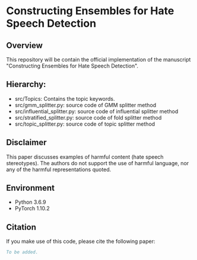 # Constructing Ensembles for Hate Speech Detection

## Overview
This repository will be contain the official implementation of the manuscript "Constructing Ensembles for Hate Speech Detection".

## Hierarchy:

- src/Topics: Contains the topic keywords.
- src/gmm_splitter.py: source code of GMM splitter method
- src/influential_splitter.py: source code of influential splitter method
- src/stratified_splitter.py: source code of fold splitter method
- src/topic_splitter.py: source code of topic splitter method

## Disclaimer

This paper discusses examples of harmful content (hate speech stereotypes). The authors do not support the use of harmful language, nor any of the harmful representations quoted.

## Environment
- Python 3.6.9
- PyTorch 1.10.2

## Citation
If you make use of this code, please cite the following paper:
```bibtex
To be added.
```
